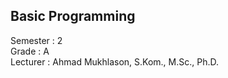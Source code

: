 ## Basic Programming
Semester    : 2<br />
Grade       : A<br />
Lecturer    : Ahmad Mukhlason, S.Kom., M.Sc., Ph.D.
